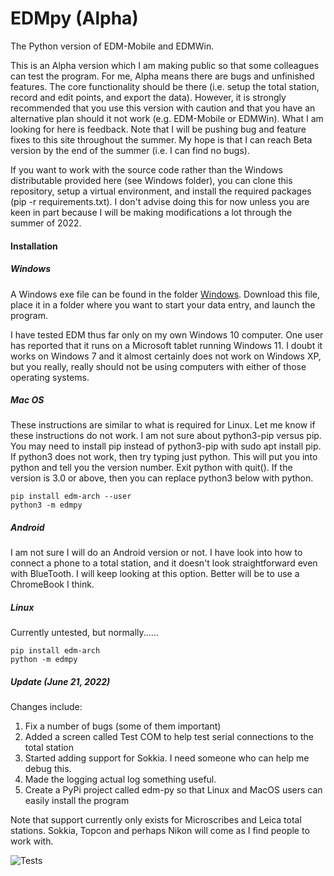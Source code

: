 # EDMpy (Alpha)
The Python version of EDM-Mobile and EDMWin.

This is an Alpha version which I am making public so that some colleagues can test the program.  For me, Alpha means there are bugs and unfinished features.  The core functionality should be there (i.e. setup the total station, record and edit points, and export the data).  However, it is strongly recommended that you use this version with caution and that you have an alternative plan should it not work (e.g. EDM-Mobile or EDMWin).  What I am looking for here is feedback.  Note that I will be pushing bug and feature fixes to this site throughout the summer.  My hope is that I can reach Beta version by the end of the summer (i.e. I can find no bugs).

If you want to work with the source code rather than the Windows distributable provided here (see Windows folder), you can clone this repository, setup a virtual environment, and install the required packages (pip -r requirements.txt).  I don't advise doing this for now unless you are keen in part because I will be making modifications a lot through the summer of 2022.  

#### Installation

##### Windows

A Windows exe file can be found in the folder [Windows](https://github.com/surf3s/EDM/tree/master/EDM/Windows).  Download this file, place it in a folder where you want to start your data entry, and launch the program.

I have tested EDM thus far only on my own Windows 10 computer.  One user has reported that it runs on a Microsoft tablet running Windows 11.  I doubt it works on Windows 7 and it almost certainly does not work on Windows XP, but you really, really should not be using computers with either of those operating systems.

##### Mac OS

These instructions are similar to what is required for Linux.  Let me know if these instructions do not work.  I am not sure about python3-pip versus pip.  You may need to install pip instead of python3-pip with sudo apt install pip.  If python3 does not work, then try typing just python.  This will put you into python and tell you the version number.  Exit python with quit().  If the version is 3.0 or above, then you can replace python3 below with python.

```
pip install edm-arch --user
python3 -m edmpy
```

##### Android

I am not sure I will do an Android version or not.  I have look into how to connect a phone to a total station, and it doesn't look straightforward even with BlueTooth.  I will keep looking at this option.  Better will be to use a ChromeBook I think.

##### Linux

Currently untested, but normally......

```
pip install edm-arch
python -m edmpy
```

##### Update (June 21, 2022)

Changes include:
1. Fix a number of bugs (some of them important)
2. Added a screen called Test COM to help test serial connections to the total station
3. Started adding support for Sokkia.  I need someone who can help me debug this.
4. Made the logging actual log something useful.
5. Create a PyPi project called edm-py so that Linux and MacOS users can easily install the program


Note that support currently only exists for Microscribes and Leica total stations.  Sokkia, Topcon and perhaps Nikon will come as I find people to work with.

![Tests](https://github.com/surf3s/EDM/actions/workflows/tests.yaml/badge.svg)